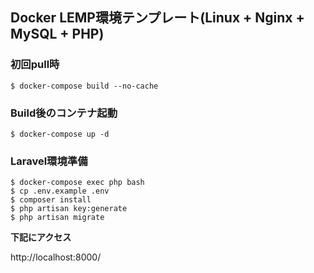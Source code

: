 ## Docker LEMP環境テンプレート(Linux + Nginx + MySQL + PHP)

### 初回pull時

```
$ docker-compose build --no-cache
```

### Build後のコンテナ起動

```
$ docker-compose up -d
```

### Laravel環境準備

```
$ docker-compose exec php bash
$ cp .env.example .env
$ composer install
$ php artisan key:generate
$ php artisan migrate
```



**下記にアクセス**

http://localhost:8000/
